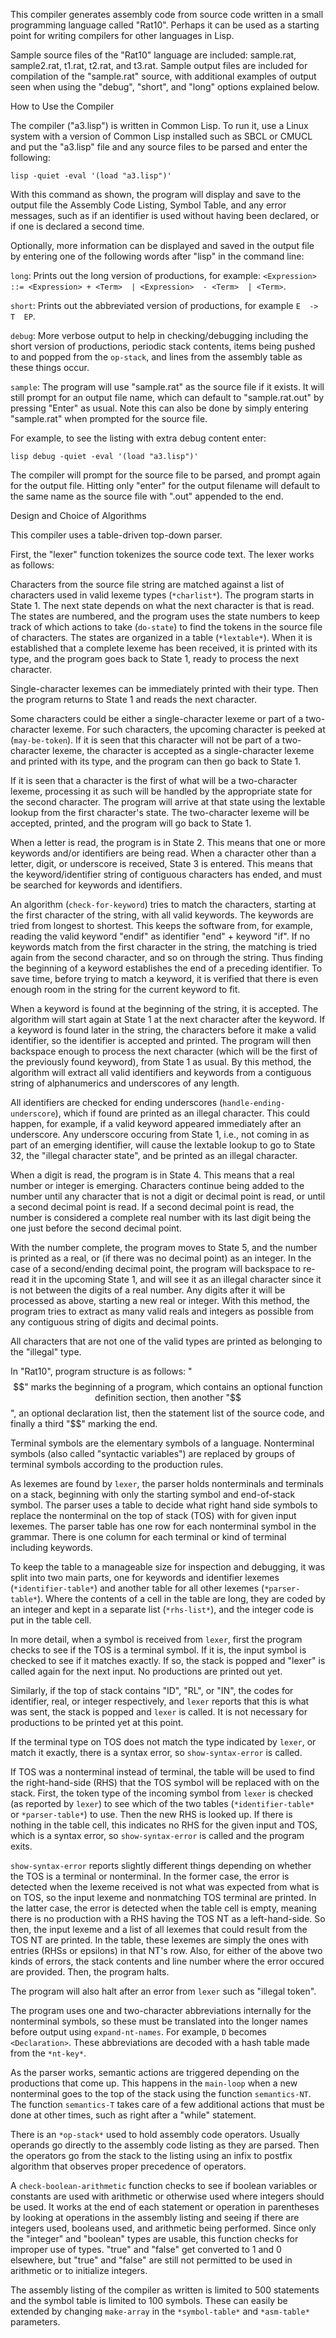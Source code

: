 This compiler generates assembly code from source code written in a small programming language called "Rat10". Perhaps it can be used as a starting point for writing compilers for other languages in Lisp.

Sample source files of the "Rat10" language are included: sample.rat, sample2.rat, t1.rat, t2.rat, and t3.rat. Sample output files are included for compilation of the "sample.rat" source, with additional examples of output seen when using the "debug", "short", and "long" options explained below. 

How to Use the Compiler

The compiler ("a3.lisp") is written in Common Lisp. To run it, use a Linux system with a version of Common Lisp installed such as SBCL or CMUCL and put the "a3.lisp" file and any source files to be parsed and enter the following:

`lisp -quiet -eval '(load "a3.lisp")'`

With this command as shown, the program will display and save to the output file the Assembly Code Listing, Symbol Table, and any error messages, such as if an identifier is used without having been declared, or if one is declared a second time.

Optionally, more information can be displayed and saved in the output file by entering one of the following words after "lisp" in the command line:

`long`:  Prints out the long version of productions, for example:
`<Expression>  ::= <Expression> + <Term>  | <Expression>  - <Term>  | <Term>`.

`short`: Prints out the abbreviated version of productions, for example
            `E  ->  T  EP`.

`debug`: More verbose output to help in checking/debugging including the short version of productions, periodic stack contents, items being pushed to and popped from the `op-stack`, and lines from the assembly table as these things occur.

`sample`: The program will use "sample.rat" as the source file if it exists. It will still prompt for an output file name, which can default to "sample.rat.out" by pressing "Enter" as usual. Note this can also be done by simply entering "sample.rat" when prompted for the source file.

For example, to see the listing with extra debug content enter:

`lisp debug -quiet -eval '(load "a3.lisp")'`

The compiler will prompt for the source file to be parsed, and prompt again for the output file.
Hitting only "enter" for the output filename will default to the same name as the source file with ".out" appended to the end.

Design and Choice of Algorithms

This compiler uses a table-driven top-down parser.

First, the "lexer" function tokenizes the source code text. The lexer works as follows:

Characters from the source file string are matched against a list of characters used in valid lexeme types (`*charlist*`). The program starts in State 1. The next state depends on what the next character is that is read. The states are numbered, and the program uses the state numbers to keep track of which actions to take (`do-state`) to find the tokens in the source file of characters. The states are organized in a table (`*lextable*`). When it is established that a complete lexeme has been received, it is printed with its type, and the program goes back to State 1, ready to process the next character.

Single-character lexemes can be immediately printed with their type. Then the program returns to State 1 and reads the next character.

Some characters could be either a single-character lexeme or part of a two-character lexeme. For such characters, the upcoming character is peeked at (`may-be-token`). If it is seen that this character will not be part of a two-character lexeme, the character is accepted as a single-character lexeme and printed with its type, and the program can then go back to State 1.

If it is seen that a character is the first of what will be a two-character lexeme, processing it as such will be handled by the appropriate state for the second character. The program will arrive at that state using the lextable lookup from the first character's state. The two-character lexeme will be accepted, printed, and the program will go back to State 1.

When a letter is read, the program is in State 2. This means that one or more keywords and/or identifiers are being read. When a character other than a letter, digit, or underscore is received, State 3 is entered. This means that the keyword/identifier string of contiguous characters has ended, and must be searched for keywords and identifiers.

An algorithm (`check-for-keyword`) tries to match the characters, starting at the first character of the string, with all valid keywords. The keywords are tried from longest to shortest. This keeps the software from, for example, reading the valid keyword "endif" as identifier "end" + keyword "if". If no keywords match from the first character in the string, the matching is tried again from the second character, and so on through the string. Thus finding the beginning of a keyword establishes the end of a preceding identifier. To save time, before trying to match a keyword, it is verified that there is even enough room in the string for the current keyword to fit.

When a keyword is found at the beginning of the string, it is accepted. The algorithm will start again at State 1 at the next character after the keyword. If a keyword is found later in the string, the characters before it make a valid identifier, so the identifier is accepted and printed. The program will then backspace enough to process the next character (which will be the first of the previously found keyword), from State 1 as usual. By this method, the algorithm will extract all valid identifiers and keywords from a contiguous string of alphanumerics and underscores of any length.

All identifiers are checked for ending underscores (`handle-ending-underscore`), which if found are printed as an illegal character. This could happen, for example, if a valid keyword appeared immediately after an underscore. Any underscore occuring from State 1, i.e., not coming in as part of an emerging identifier, will cause the lextable lookup to go to State 32, the "illegal character state", and be printed as an illegal character.

When a digit is read, the program is in State 4. This means that a real number or integer is emerging. Characters continue being added to the number until any character that is not a digit or decimal point is read, or until a second decimal point is read. If a second decimal point is read, the number is considered a complete real number with its last digit being the one just before the second decimal point.

With the number complete, the program moves to State 5, and the number is printed as a real, or (if there was no decimal point) as an integer. In the case of a second/ending decimal point, the program will backspace to re-read it in the upcoming State 1, and will see it as an illegal character since it is not between the digits of a real number. Any digits after it will be processed as above, starting a new real or integer. With this method, the program tries to extract as many valid reals and integers as possible from any contiguous string of digits and decimal points.

All characters that are not one of the valid types are printed as belonging to the "illegal" type.

In "Rat10", program structure is as follows: "$$" marks the beginning of a program, which contains an optional function definition section, then another "$$", an optional declaration list, then the statement list of the source code, and finally a third "$$" marking the end.

Terminal symbols are the elementary symbols of a language. Nonterminal symbols (also called "syntactic variables") are replaced by groups of terminal symbols according to the production rules. 

As lexemes are found by `lexer`, the parser holds nonterminals and terminals on a stack, beginning with only the starting symbol and end-of-stack symbol. The parser uses a table to decide what right hand side symbols to replace the nonterminal on the top of stack (TOS) with for given input lexemes. The parser table has one row for each nonterminal symbol in the grammar. There is one column for each terminal or kind of terminal including keywords.

To keep the table to a manageable size for inspection and debugging, it was split into two main parts, one for keywords and identifier lexemes (`*identifier-table*`) and another table for all other lexemes (`*parser-table*`). Where the contents of a cell in the table are long, they are coded by an integer and kept in a separate list (`*rhs-list*`), and the integer code is put in the table cell.

In more detail, when a symbol is received from `lexer`, first the program checks to see if the TOS is a terminal symbol. If it is, the input symbol is checked to see if it matches exactly. If so, the stack is popped and "lexer" is called again for the next input. No productions are printed out yet.

Similarly, if the top of stack contains "ID", "RL", or "IN", the codes for identifier, real, or integer respectively, and `lexer` reports that this is what was sent, the stack is popped and `lexer` is called. It is not necessary for productions to be printed yet at this point.

If the terminal type on TOS does not match the type indicated by `lexer`, or match it exactly, there is a syntax error, so `show-syntax-error` is called.

If TOS was a nonterminal instead of terminal, the table will be used to find the right-hand-side (RHS) that the TOS symbol will be replaced with on the stack. First, the token type of the incoming symbol from `lexer` is checked (as reported by `lexer`) to see which of the two tables (`*identifier-table*` or `*parser-table*`) to use. Then the new RHS is looked up. If there is nothing in the table cell, this indicates no RHS for the given input and TOS, which is a syntax error, so `show-syntax-error` is called and the program exits.

`show-syntax-error` reports slightly different things depending on whether the TOS is a terminal or nonterminal. In the former case, the error is detected when the lexeme received is not what was expected from what is on TOS, so the input lexeme and nonmatching TOS terminal are printed. In the latter case, the error is detected when the table cell is empty, meaning there is no production with a RHS having the TOS NT as a left-hand-side. So then, the input lexeme and a list of all lexemes that could result from the TOS NT are printed. In the table, these lexemes are simply the ones with entries (RHSs or epsilons) in that NT's row. Also, for either of the above two kinds of errors, the stack contents and line number where the error occured are provided. Then, the program halts.

The program will also halt after an error from `lexer` such as "illegal token".

The program uses one and two-character abbreviations internally for the nonterminal symbols, so these must be translated into the longer names before output using `expand-nt-names`. For example, `D` becomes `<Declaration>`. These abbreviations are decoded with a hash table made from the `*nt-key*`.

As the parser works, semantic actions are triggered depending on the productions that come up. This happens in the `main-loop` when a new nonterminal goes to the top of the stack using the function `semantics-NT`. The function `semantics-T` takes care of a few additional actions that must be done at other times, such as right after a "while" statement.

There is an `*op-stack*` used to hold assembly code operators. Usually operands go directly to the assembly code listing as they are parsed. Then the operators go from the stack to the listing using an infix to postfix algorithm that observes proper precedence of operators.

A `check-boolean-arithmetic` function checks to see if boolean variables or constants are used with arithmetic or otherwise used where integers should be used. It works at the end of each statement or operation in parentheses by looking at operations in the assembly listing and seeing if there are integers used, booleans used, and arithmetic being performed. Since only the "integer" and "boolean" types are usable, this function checks for improper use of types. "true" and "false" get converted to 1 and 0 elsewhere, but "true" and "false" are still not permitted to be used in arithmetic or to initialize integers.

The assembly listing of the compiler as written is limited to 500 statements and the symbol table is limited to 100 symbols. These can easily be extended by changing `make-array` in the `*symbol-table*` and `*asm-table*` parameters. 
